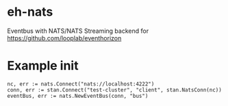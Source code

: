 # eh-nats

Eventbus with NATS/NATS Streaming backend for https://github.com/looplab/eventhorizon

# Example init
```
nc, err := nats.Connect("nats://localhost:4222")
conn, err := stan.Connect("test-cluster", "client", stan.NatsConn(nc))
eventBus, err := nats.NewEventBus(conn, "bus")
```
